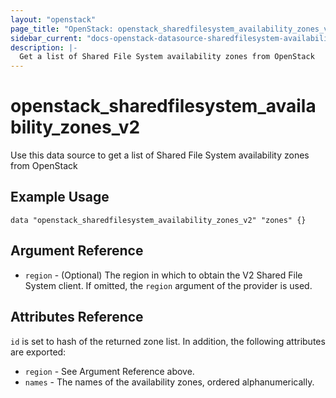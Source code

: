 ```yaml
---
layout: "openstack"
page_title: "OpenStack: openstack_sharedfilesystem_availability_zones_v2"
sidebar_current: "docs-openstack-datasource-sharedfilesystem-availability-zones-v2"
description: |-
  Get a list of Shared File System availability zones from OpenStack
---
```


# openstack\_sharedfilesystem\_availability\_zones\_v2

Use this data source to get a list of Shared File System availability zones
from OpenStack

## Example Usage

```hcl
data "openstack_sharedfilesystem_availability_zones_v2" "zones" {}
```

## Argument Reference

* `region` - (Optional) The region in which to obtain the V2 Shared File System
    client. If omitted, the `region` argument of the provider is used.

## Attributes Reference

`id` is set to hash of the returned zone list. In addition, the following
attributes are exported:

* `region` - See Argument Reference above.
* `names` - The names of the availability zones, ordered alphanumerically.
